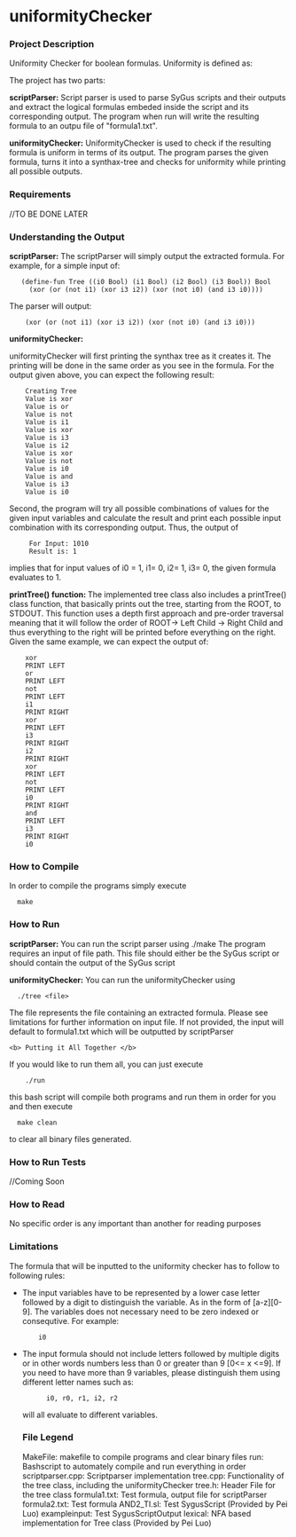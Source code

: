 # uniformityChecker

<h3> Project Description </h3>
Uniformity Checker for boolean formulas. Uniformity is defined as: <insert definition here> 

The project has two parts:

   <b>scriptParser:</b>
        Script parser is used to parse SyGus scripts and their outputs and extract the logical formulas embeded inside the script
        and its corresponding output. The program when run will write the resulting formula to an outpu file of "formula1.txt".
    
   <b>uniformityChecker:</b>
        UniformityChecker is used to check if the resulting formula is uniform in terms of its output. The program parses the given 
        formula, turns it into a synthax-tree and checks for uniformity while printing all possible outputs. 
        
 <h3> Requirements </h3>
 //TO BE DONE LATER 
 
 <h3> Understanding the Output </h3>
 <b>scriptParser:</b>
   The scriptParser will simply output the extracted formula. For example, for a simple input of:
   
       (define-fun Tree ((i0 Bool) (i1 Bool) (i2 Bool) (i3 Bool)) Bool
         (xor (or (not i1) (xor i3 i2)) (xor (not i0) (and i3 i0))))
         
   The parser will output: 
   
        (xor (or (not i1) (xor i3 i2)) (xor (not i0) (and i3 i0)))
        
   
 <b>uniformityChecker:</b>
 
   uniformityChecker will first printing the synthax tree as it creates it. The printing will be done in the same order as you see 
   in the formula. For the output given above, you can expect the following result:
   
        Creating Tree
        Value is xor
        Value is or
        Value is not
        Value is i1
        Value is xor
        Value is i3
        Value is i2
        Value is xor
        Value is not
        Value is i0
        Value is and
        Value is i3
        Value is i0
        
 Second, the program will try all possible combinations of values for the given input variables and calculate the result and 
 print each possible input combination with its corresponding output. Thus, the output of
    
         For Input: 1010
         Result is: 1
 implies that for input values of i0 = 1, i1= 0, i2= 1, i3= 0, the given formula evaluates to 1.
   
   
<b> printTree() function: </b>
  The implemented tree class also includes a printTree() class function, that basically prints out the tree, starting from the ROOT,
  to STDOUT. This function uses a depth first approach and pre-order traversal meaning that it will follow the order of
  ROOT-> Left Child -> Right Child and thus everything to the right will be printed before everything on the right. Given the same 
  example, we can expect the output of:
  
        xor
        PRINT LEFT
        or
        PRINT LEFT
        not
        PRINT LEFT
        i1
        PRINT RIGHT
        xor
        PRINT LEFT
        i3
        PRINT RIGHT
        i2
        PRINT RIGHT
        xor
        PRINT LEFT
        not
        PRINT LEFT
        i0
        PRINT RIGHT
        and
        PRINT LEFT
        i3
        PRINT RIGHT
        i0
   
   <h3> How to Compile </h3>
   In order to compile the programs simply execute
   
      make
      
   <h3> How to Run </h3>
   
   <b>scriptParser:</b>
   You can run the script parser using
       ./make <file>
   The program requires an input of file path. This file should either be the SyGus script or should contain the output of the
   SyGus script
      
   <b>uniformityChecker:</b>
   You can run the uniformityChecker using
   
      ./tree <file>
    
 The file represents the file containing an extracted formula. Please see limitations for further information on input file. If not 
 provided, the input will default to formula1.txt which will be outputted by scriptParser
    
    <b> Putting it All Together </b>
 If you would like to run them all, you can just execute
    
        ./run
        
 this bash script will compile both programs and run them in order for you and then execute 
    
      make clean
      
 to clear all binary files generated.
      
   <h3> How to Run Tests </h3>
   //Coming Soon
   <h3> How to Read </h3>
   
 No specific order is any important than another for reading purposes
   
   <h3> Limitations </h3>
   
   The formula that will be inputted to the uniformity checker has to follow to following rules:
   
   <ul>
    <li> The input variables have to be represented by a lower case letter followed by a digit to distinguish the variable. 
    As in the form of [a-z][0-9]. The variables does not necessary need to be zero indexed or consequtive. For example:
    
        i0
  </li>
    
  <li>
    The input formula should not include letters followed by multiple digits or in other words numbers less than 0 or greater than 9
    [0<= x <=9]. If you need to have more than 9 variables, please distinguish them using different letter names such as:
      
          i0, r0, r1, i2, r2
       
 will all evaluate to different variables. 
 </li>
   
<h3> File Legend </h3>
MakeFile: makefile to compile programs and clear binary files
run: Bashscript to automately compile and run everything in order
scriptparser.cpp: Scriptparser implementation
tree.cpp: Functionality of the tree class, including the uniformityChecker
tree.h: Header File for the tree class
formula1.txt: Test formula, output file for scriptParser
formula2.txt: Test formula
AND2_TI.sl: Test SygusScript (Provided by Pei Luo)
exampleinput: Test SygusScriptOutput 
lexical: NFA based implementation for Tree class (Provided by Pei Luo)
